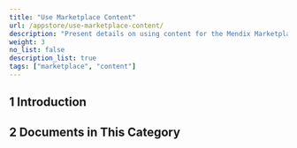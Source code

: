 ```yaml
---
title: "Use Marketplace Content"
url: /appstore/use-marketplace-content/
description: "Present details on using content for the Mendix Marketplace."
weight: 3
no_list: false
description_list: true
tags: ["marketplace", "content"]
---
```


## 1 Introduction

## 2 Documents in This Category
